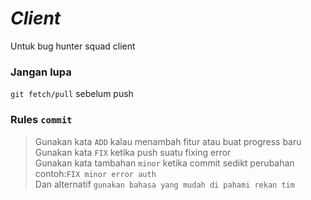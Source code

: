 # *Client*
Untuk bug hunter squad client 
### Jangan lupa
`git fetch/pull` sebelum push <br/>
### Rules `commit`
>Gunakan kata `ADD` kalau menambah fitur atau buat progress baru <br/>
>Gunakan kata `FIX` ketika push suatu fixing error  <br/>
>Gunakan kata tambahan `minor` ketika commit sedikt perubahan contoh:`FIX minor error auth` <br/>
>Dan alternatif `gunakan bahasa yang mudah di pahami rekan tim`

